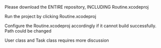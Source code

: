Please download the ENTIRE repository, INCLUDING Routine.xcodeproj

Run the project by clicking Routine.xcodeproj

Configure the Routine.xcodeproj accordingly if it cannot build successfully. Path could be changed

User class and Task class requires more discussion

